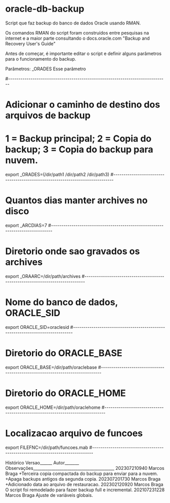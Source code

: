 # oracle-db-backup

Script que faz backup do banco de dados Oracle usando RMAN.

Os comandos RMAN do script foram construídos entre pesquisas na internet e a maior parte consultando o docs.oracle.com "Backup and Recovery User's Guide"

Antes de começar, é importante editar o script e definir alguns parâmetros para o funcionamento do backup.

Parâmetros:
_ORADES
Esse parâmetro

#------------------------------------------------------------------------------
# Adicionar o caminho de destino dos arquivos de backup
# 1 = Backup principal; 2 = Copia do backup; 3 = Copia do backup para nuvem.
export _ORADES=(/dir/path1 /dir/path2 /dir/path3)
#------------------------------------------------------------------------------
# Quantos dias manter archives no disco
export _ARCDIAS=7
#------------------------------------------------------------------------------
# Diretorio onde sao gravados os archives
export _ORAARC=/dir/path/archives
#------------------------------------------------------------------------------
# Nome do banco de dados, ORACLE_SID
export ORACLE_SID=oraclesid
#------------------------------------------------------------------------------
# Diretorio do ORACLE_BASE
export ORACLE_BASE=/dir/path/oraclebase
#------------------------------------------------------------------------------
# Diretorio do ORACLE_HOME
export ORACLE_HOME=/dir/path/oraclehome
#------------------------------------------------------------------------------
# Localizacao arquivo de funcoes
export FILEFNC=/dir/path/funcoes.mab
#------------------------------------------------------------------------------


Histórico
Versao______  Autor_______  Observações________________________________________
202307210940  Marcos Braga  +Terceira copia compactada do backup para enviar 
                            para a nuvem.
                            +Apaga backups antigos da segunda copia.
202307201730  Marcos Braga  +Adicionado data ao arquivo de restauracao.
202302120920  Marcos Braga  O script foi remodelado para fazer backup full e
                            incremental.
202107231228  Marcos Braga  Ajuste de variáveis globais.
